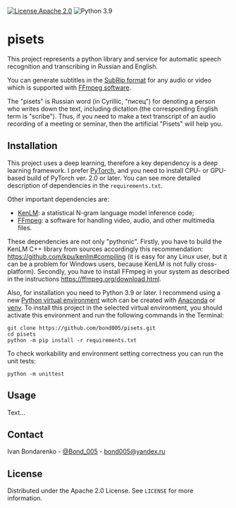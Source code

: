 [![License Apache 2.0](https://img.shields.io/badge/license-Apache%202.0-blue.svg)](https://github.com/bond005/pisets/blob/master/LICENSE)
![Python 3.9](https://img.shields.io/badge/python-3.9-green.svg)

# pisets

This project represents a python library and service for automatic speech recognition and transcribing in Russian and English.

You can generate subtitles in the [SubRip format](https://en.wikipedia.org/wiki/SubRip) for any audio or video which is supported with [FFmpeg software](https://en.wikipedia.org/wiki/FFmpeg).

The "pisets" is Russian word (in Cyrillic, "писец") for denoting a person who writes down the text, including dictation (the corresponding English term is "scribe"). Thus, if you need to make a text transcript of an audio recording of a meeting or seminar, then the artificial "Pisets" will help you.

## Installation

This project uses a deep learning, therefore a key dependency is a deep learning framework. I prefer [PyTorch](https://pytorch.org/), and you need to install CPU- or GPU-based build of PyTorch ver. 2.0 or later. You can see more detailed description of dependencies in the `requirements.txt`.

Other important dependencies are:

- [KenLM](https://github.com/kpu/kenlm): a statistical N-gram language model inference code;
- [FFmpeg](https://ffmpeg.org): a software for handling video, audio, and other multimedia files.

These dependencies are not only "pythonic". Firstly, you have to build the KenLM C++ library from sources accordingly this recommendation: https://github.com/kpu/kenlm#compiling (it is easy for any Linux user, but it can be a problem for Windows users, because KenLM is not fully cross-platform). Secondly, you have to install FFmpeg in your system  as described in the instructions https://ffmpeg.org/download.html.

Also, for installation you need to Python 3.9 or later. I recommend using a new [Python virtual environment](https://docs.python.org/3/glossary.html#term-virtual-environment) witch can be created with [Anaconda](https://www.anaconda.com) or [venv](https://docs.python.org/3/library/venv.html#module-venv). To install this project in the selected virtual environment, you should activate this environment and run the following commands in the Terminal:

```shell
git clone https://github.com/bond005/pisets.git
cd pisets
python -m pip install -r requirements.txt
```

To check workability and environment setting correctness you can run the unit tests:

```shell
python -m unittest
```

## Usage

Text...

## Contact

Ivan Bondarenko - [@Bond_005](https://t.me/Bond_005) - [bond005@yandex.ru](mailto:bond005@yandex.ru)

## License

Distributed under the Apache 2.0 License. See `LICENSE` for more information.
